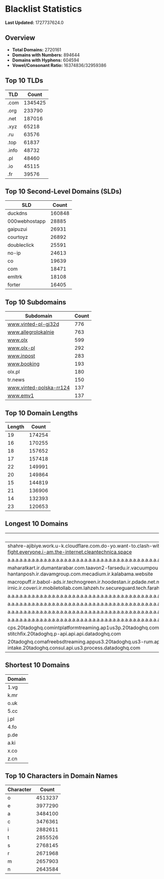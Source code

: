 # Blacklist Statistics

**Last Updated:** 1727737624.0

## Overview
- **Total Domains:** 2720161
- **Domains with Numbers:** 894644
- **Domains with Hyphens:** 604594
- **Vowel/Consonant Ratio:** 16374836/32959386

## Top 10 TLDs
| TLD | Count |
| --- | ----- |
| .com | 1345425 |
| .org | 233790 |
| .net | 187016 |
| .xyz | 65218 |
| .ru | 63576 |
| .top | 61837 |
| .info | 48732 |
| .pl | 48460 |
| .io | 45115 |
| .fr | 39576 |

## Top 10 Second-Level Domains (SLDs)
| SLD | Count |
| --- | ----- |
| duckdns | 160848 |
| 000webhostapp | 28885 |
| gaipuzui | 26931 |
| courtoyz | 26892 |
| doubleclick | 25591 |
| no-ip | 24613 |
| co | 19639 |
| com | 18471 |
| emltrk | 18108 |
| forter | 16405 |

## Top 10 Subdomains
| Subdomain | Count |
| --------- | ----- |
| www.vinted-pl-gj32d | 776 |
| www.allegrolokalnie | 763 |
| www.olx | 599 |
| www.olx-pl | 292 |
| www.inpost | 283 |
| www.booking | 193 |
| olx.pl | 180 |
| tr.news | 150 |
| www.vinted-polska-rr124 | 137 |
| www.emv1 | 137 |

## Top 10 Domain Lengths
| Length | Count |
| ------ | ----- |
| 19 | 174254 |
| 16 | 170255 |
| 18 | 157652 |
| 17 | 157418 |
| 22 | 149991 |
| 20 | 149864 |
| 15 | 144819 |
| 21 | 136906 |
| 14 | 132393 |
| 23 | 120653 |

## Longest 10 Domains
| Domain |
| ------ |
| shahre-ajibiye.work.u-k.cloudflare.com.do-yo.want-to.clash-with.this.www.microsoft.com.there-is-no.dlate-fine.google.comwww.dynu.com.count-with-me.cyou.com.now-sudo.rm-rf.ddns.net.we-are-here.again-to-fight.everyone.i-am.the-internet.cleantechnica.space |
| a.a.a.a.a.a.a.a.a.a.a.a.a.a.a.a.a.a.a.a.a.a.a.a.a.a.a.a.a.a.a.a.a.a.a.a.a.a.a.a.a.a.a.a.a.a.a.a.a.a.a.a.a.a.a.a.a.a.a.a.a.a.a.a.a.a.a.a.a.a.a.a.a.a.a.a.a.a.a.a.a.a.a.a.a.a.a.a.a.a.a.a.a.a.a.a.a.a.a.a.a.a.a.a.a.a.a.a.a.a.a.a.a.a.a.a.a.a.a.myniceposts.com |
| maharatkart.ir.dumantarabar.com.taavon2-farsedu.ir.vacuumpou-ya.com.helikala.com.souli.ir.variz.me.javaherha.ir.mmpars-vnd.com.medisib.com.ojan.org.myheaven.ir.khanehma-hak.ir.wagg-on-ads.com.bor-hantanposh.ir.davamgroup.com.mecadium.ir.kalabama.website |
| macropuff.ir.babol-ads.ir.technogreen.ir.hoodestan.ir.pdade.net.maharatamoozi.ir.biores.ir.pbmarket.ir.shop-kala.ir.ayeroon.ir.kimia-choob.com.ov104-irnic.ir.coveri.ir.mobiletollab.com.lahzeh.tv.secureguard.tech.farahadaf.ir.yejadige.ir.tehraanvila.shop |
| a.a.a.a.a.a.a.a.a.a.a.a.a.a.a.a.a.a.a.a.a.a.a.a.a.a.a.a.a.a.a.a.a.a.a.a.a.a.a.a.a.a.a.a.a.a.a.a.a.a.a.a.a.a.a.a.a.a.a.a.a.a.a.a.a.a.a.a.a.a.a.a.a.a.a.a.a.a.a.a.a.a.a.a.a.a.a.a.a.a.a.a.a.a.a.a.a.a.a.a.a.a.a.a.a.a.a.a.a.a.a.a.a.a.a.a.a.a.myniceposts.com |
| a.a.a.a.a.a.a.a.a.a.a.a.a.a.a.a.a.a.a.a.a.a.a.a.a.a.a.a.a.a.a.a.a.a.a.a.a.a.a.a.a.a.a.a.a.a.a.a.a.a.a.a.a.a.a.a.a.a.a.a.a.a.a.a.a.a.a.a.a.a.a.a.a.a.a.a.a.a.a.a.a.a.a.a.a.a.a.a.a.a.a.a.a.a.a.a.a.a.a.a.a.a.a.a.a.a.a.a.a.a.a.a.a.a.a.a.a.myniceposts.com |
| a.a.a.a.a.a.a.a.a.a.a.a.a.a.a.a.a.a.a.a.a.a.a.a.a.a.a.a.a.a.a.a.a.a.a.a.a.a.a.a.a.a.a.a.a.a.a.a.a.a.a.a.a.a.a.a.a.a.a.a.a.a.a.a.a.a.a.a.a.a.a.a.a.a.a.a.a.a.a.a.a.a.a.a.a.a.a.a.a.a.a.a.a.a.a.a.a.a.a.a.a.a.a.a.a.a.a.a.a.a.a.a.a.a.a.a.myniceposts.com |
| a.a.a.a.a.a.a.a.a.a.a.a.a.a.a.a.a.a.a.a.a.a.a.a.a.a.a.a.a.a.a.a.a.a.a.a.a.a.a.a.a.a.a.a.a.a.a.a.a.a.a.a.a.a.a.a.a.a.a.a.a.a.a.a.a.a.a.a.a.a.a.a.a.a.a.a.a.a.a.a.a.a.a.a.a.a.a.a.a.a.a.a.a.a.a.a.a.a.a.a.a.a.a.a.a.a.a.a.a.a.a.a.a.a.a.myniceposts.com |
| cps.20tadoghq.comintplatformtreaming.ap1us3p.20tadoghq.comprocesslatin.api.api.20tadoghq.nautilusll-sandbox.api.20tadoghq.usage-aptsrofiles.api.20tadoghq.comprocesslatguest.mgo.20tadoghq.8-3-8-app-stitchfix.20tadoghq.p-api.api.api.datadoghq.com |
| 20tadoghq.comafreebsdtreaming.appus3.20tadoghq.us3-rum.api.us3.20tadoghq.comprogallery.us3.20tadoghq.usage-comprocessbeta-intakes.us3.20tadoghq.comproduction-vonus.q.20tadoghq.event-platform-intake.20tadoghq.consul.api.us3.process.datadoghq.com |

## Shortest 10 Domains
| Domain |
| ------ |
| 1.vg |
| k.mr |
| o.uk |
| 5.cc |
| j.pl |
| 4.fo |
| p.de |
| a.ki |
| x.co |
| z.cn |

## Top 10 Characters in Domain Names
| Character | Count |
| --------- | ----- |
| o | 4513237 |
| e | 3977290 |
| a | 3484100 |
| c | 3476361 |
| i | 2882611 |
| t | 2855526 |
| s | 2768145 |
| r | 2671968 |
| m | 2657903 |
| n | 2643584 |
